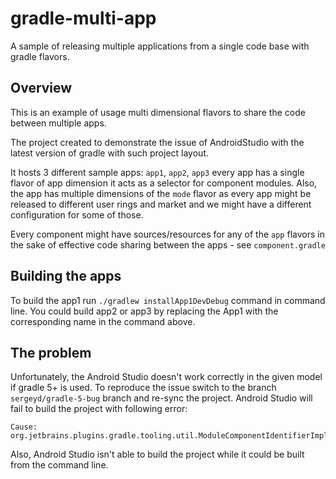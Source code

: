 # gradle-multi-app
A sample of releasing multiple applications from a single code base with gradle flavors.

## Overview
This is an example of usage multi dimensional flavors to share the code between multiple apps.

The project created to demonstrate the issue of AndroidStudio with the latest version of gradle with such project layout.

It hosts 3 different sample apps: `app1`, `app2`, `app3`
every app has a single flavor of app dimension it acts as a selector for component modules.
Also, the app has multiple dimensions of the `mode` flavor as every app might be released to different user rings and market and we might have a different configuration for some of those.

Every component might have sources/resources for any of the `app` flavors in the sake of effective code sharing between the apps - see `component.gradle`

## Building the apps
To build the app1 run `./gradlew installApp1DevDebug` command in command line.
You could build app2 or app3 by replacing the App1 with the corresponding name in the command above.

## The problem
Unfortunately, the Android Studio doesn't work correctly in the given model if gradle 5+ is used.
To reproduce the issue switch to the branch  `sergeyd/gradle-5-bug` branch and re-sync the project.
Android Studio will fail to build the project with following error:
```
Cause: org.jetbrains.plugins.gradle.tooling.util.ModuleComponentIdentifierImpl.getModuleIdentifier()Lorg/gradle/api/artifacts/ModuleIdentifier;
```

Also, Android Studio isn't able to build the project while it could be built from the command line.
